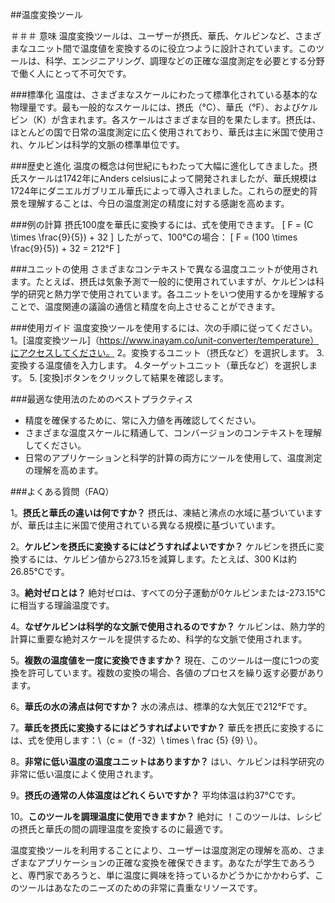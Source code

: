 ##温度変換ツール

＃＃＃ 意味
温度変換ツールは、ユーザーが摂氏、華氏、ケルビンなど、さまざまなユニット間で温度値を変換するのに役立つように設計されています。このツールは、科学、エンジニアリング、調理などの正確な温度測定を必要とする分野で働く人にとって不可欠です。

###標準化
温度は、さまざまなスケールにわたって標準化されている基本的な物理量です。最も一般的なスケールには、摂氏（°C）、華氏（°F）、およびケルビン（K）が含まれます。各スケールはさまざまな目的を果たします。摂氏は、ほとんどの国で日常の温度測定に広く使用されており、華氏は主に米国で使用され、ケルビンは科学的文脈の標準単位です。

###歴史と進化
温度の概念は何世紀にもわたって大幅に進化してきました。摂氏スケールは1742年にAnders celsiusによって開発されましたが、華氏規模は1724年にダニエルガブリエル華氏によって導入されました。これらの歴史的背景を理解することは、今日の温度測定の精度に対する感謝を高めます。

###例の計算
摂氏100度を華氏に変換するには、式を使用できます。
\[ F = (C \times \frac{9}{5}) + 32 \]
したがって、100°Cの場合：
\[ F = (100 \times \frac{9}{5}) + 32 = 212°F \]

###ユニットの使用
さまざまなコンテキストで異なる温度ユニットが使用されます。たとえば、摂氏は気象予測で一般的に使用されていますが、ケルビンは科学的研究と熱力学で使用されています。各ユニットをいつ使用するかを理解することで、温度関連の議論の通信と精度を向上させることができます。

###使用ガイド
温度変換ツールを使用するには、次の手順に従ってください。
1。[温度変換ツール]（https://www.inayam.co/unit-converter/temperature）にアクセスしてください。
2。変換するユニット（摂氏など）を選択します。
3.変換する温度値を入力します。
4.ターゲットユニット（華氏など）を選択します。
5. [変換]ボタンをクリックして結果を確認します。

###最適な使用法のためのベストプラクティス
- 精度を確保するために、常に入力値を再確認してください。
- さまざまな温度スケールに精通して、コンバージョンのコンテキストを理解してください。
- 日常のアプリケーションと科学的計算の両方にツールを使用して、温度測定の理解を高めます。

###よくある質問（FAQ）

1。**摂氏と華氏の違いは何ですか？**
摂氏は、凍結と沸点の水域に基づいていますが、華氏は主に米国で使用されている異なる規模に基づいています。

2。**ケルビンを摂氏に変換するにはどうすればよいですか？**
ケルビンを摂氏に変換するには、ケルビン値から273.15を減算します。たとえば、300 Kは約26.85°Cです。

3。**絶対ゼロとは？**
絶対ゼロは、すべての分子運動が0ケルビンまたは-273.15°Cに相当する理論温度です。

4。**なぜケルビンは科学的な文脈で使用されるのですか？**
ケルビンは、熱力学的計算に重要な絶対スケールを提供するため、科学的な文脈で使用されます。

5。**複数の温度値を一度に変換できますか？**
現在、このツールは一度に1つの変換を許可しています。複数の変換の場合、各値のプロセスを繰り返す必要があります。

6。**華氏の水の沸点は何ですか？**
水の沸点は、標準的な大気圧で212°Fです。

7。**華氏を摂氏に変換するにはどうすればよいですか？**
華氏を摂氏に変換するには、式を使用します：\（c =（f -32）\ times \ frac {5} {9} \）。

8。**非常に低い温度の温度ユニットはありますか？**
はい、ケルビンは科学研究の非常に低い温度によく使用されます。

9。**摂氏の通常の人体温度はどれくらいですか？**
平均体温は約37°Cです。

10。**このツールを調理温度に使用できますか？**
絶対に ！このツールは、レシピの摂氏と華氏の間の調理温度を変換するのに最適です。

温度変換ツールを利用することにより、ユーザーは温度測定の理解を高め、さまざまなアプリケーションの正確な変換を確保できます。あなたが学生であろうと、専門家であろうと、単に温度に興味を持っているかどうかにかかわらず、このツールはあなたのニーズのための非常に貴重なリソースです。
